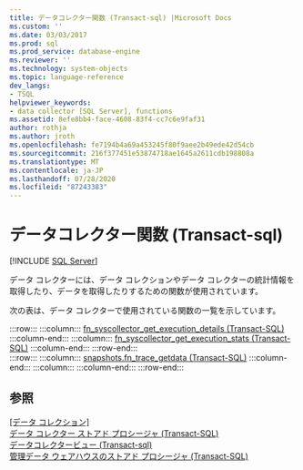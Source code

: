 ```yaml
---
title: データコレクター関数 (Transact-sql) |Microsoft Docs
ms.custom: ''
ms.date: 03/03/2017
ms.prod: sql
ms.prod_service: database-engine
ms.reviewer: ''
ms.technology: system-objects
ms.topic: language-reference
dev_langs:
- TSQL
helpviewer_keywords:
- data collector [SQL Server], functions
ms.assetid: 8efe8bb4-face-4608-83f4-cc7c6e9faf31
author: rothja
ms.author: jroth
ms.openlocfilehash: fe7194b4a69a453245f80f9aee2b49ede42d54cb
ms.sourcegitcommit: 216f377451e53874718ae1645a2611cdb198808a
ms.translationtype: MT
ms.contentlocale: ja-JP
ms.lasthandoff: 07/28/2020
ms.locfileid: "87243383"
---
```

# <a name="data-collector-functions--transact-sql"></a>データコレクター関数 (Transact-sql)
[!INCLUDE [SQL Server](../../includes/applies-to-version/sqlserver.md)]

  データ コレクターには、データ コレクションやデータ コレクターの統計情報を取得したり、データを取得したりするための関数が使用されています。  
  
 次の表は、データ コレクターで使用されている関数の一覧を示しています。  
  
:::row:::
    :::column:::
        [fn_syscollector_get_execution_details &#40;Transact-SQL&#41;](../../relational-databases/system-functions/fn-syscollector-get-execution-details-transact-sql.md)
    :::column-end:::
    :::column:::
        [fn_syscollector_get_execution_stats &#40;Transact-SQL&#41;](../../relational-databases/system-functions/fn-syscollector-get-execution-stats-transact-sql.md)
    :::column-end:::
:::row-end:::  
:::row:::
    :::column:::
        [snapshots.fn_trace_getdata &#40;Transact-SQL&#41;](../../relational-databases/system-functions/snapshots-fn-trace-getdata-transact-sql.md)
    :::column-end:::
    :::column:::
    :::column-end:::
:::row-end:::

## <a name="see-also"></a>参照  
 [[データ コレクション]](../../relational-databases/data-collection/data-collection.md)   
 [データ コレクター ストアド プロシージャ &#40;Transact-SQL&#41;](../../relational-databases/system-stored-procedures/data-collector-stored-procedures-transact-sql.md)   
 [データコレクタービュー &#40;Transact-sql&#41;](../../relational-databases/system-catalog-views/data-collector-views-transact-sql.md)   
 [管理データ ウェアハウスのストアド プロシージャ &#40;Transact-SQL&#41;](../../relational-databases/system-stored-procedures/management-data-warehouse-stored-procedures-transact-sql.md)  
  
  
